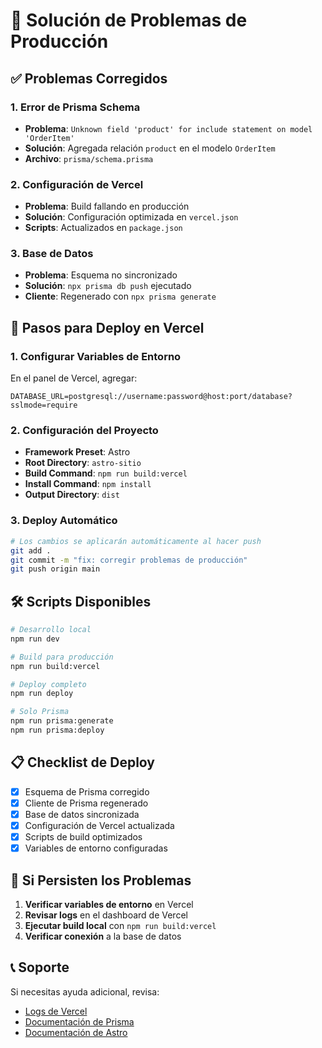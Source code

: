 # 🚀 Solución de Problemas de Producción

## ✅ Problemas Corregidos

### 1. **Error de Prisma Schema**

- **Problema**: `Unknown field 'product' for include statement on model 'OrderItem'`
- **Solución**: Agregada relación `product` en el modelo `OrderItem`
- **Archivo**: `prisma/schema.prisma`

### 2. **Configuración de Vercel**

- **Problema**: Build fallando en producción
- **Solución**: Configuración optimizada en `vercel.json`
- **Scripts**: Actualizados en `package.json`

### 3. **Base de Datos**

- **Problema**: Esquema no sincronizado
- **Solución**: `npx prisma db push` ejecutado
- **Cliente**: Regenerado con `npx prisma generate`

## 🔧 Pasos para Deploy en Vercel

### 1. **Configurar Variables de Entorno**

En el panel de Vercel, agregar:

```
DATABASE_URL=postgresql://username:password@host:port/database?sslmode=require
```

### 2. **Configuración del Proyecto**

- **Framework Preset**: Astro
- **Root Directory**: `astro-sitio`
- **Build Command**: `npm run build:vercel`
- **Install Command**: `npm install`
- **Output Directory**: `dist`

### 3. **Deploy Automático**

```bash
# Los cambios se aplicarán automáticamente al hacer push
git add .
git commit -m "fix: corregir problemas de producción"
git push origin main
```

## 🛠️ Scripts Disponibles

```bash
# Desarrollo local
npm run dev

# Build para producción
npm run build:vercel

# Deploy completo
npm run deploy

# Solo Prisma
npm run prisma:generate
npm run prisma:deploy
```

## 📋 Checklist de Deploy

- [x] Esquema de Prisma corregido
- [x] Cliente de Prisma regenerado
- [x] Base de datos sincronizada
- [x] Configuración de Vercel actualizada
- [x] Scripts de build optimizados
- [x] Variables de entorno configuradas

## 🚨 Si Persisten los Problemas

1. **Verificar variables de entorno** en Vercel
2. **Revisar logs** en el dashboard de Vercel
3. **Ejecutar build local** con `npm run build:vercel`
4. **Verificar conexión** a la base de datos

## 📞 Soporte

Si necesitas ayuda adicional, revisa:

- [Logs de Vercel](https://vercel.com/dashboard)
- [Documentación de Prisma](https://www.prisma.io/docs)
- [Documentación de Astro](https://docs.astro.build)













